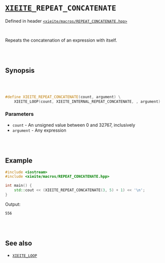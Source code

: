 # [`XIEITE`](../../docs/macros.md)`_REPEAT_CONCATENATE`
Defined in header [`<xieite/macros/REPEAT_CONCATENATE.hpp>`](../../include/xieite/macros/REPEAT_CONCATENATE.hpp)

<br/>

Repeats the concatenation of an expression with itself.

<br/><br/>

## Synopsis

<br/><br/>

```cpp
#define XIEITE_REPEAT_CONCATENATE(count, argument) \
	XIEITE_LOOP(count, XIEITE_INTERNAL_REPEAT_CONCATENATE, , argument)
```
### Parameters
- `count` - An unsigned value between 0 and 32767, inclusively
- `argument` - Any expression

<br/><br/>

## Example
```cpp
#include <iostream>
#include <xieite/macros/REPEAT_CONCATENATE.hpp>

int main() {
	std::cout << (XIEITE_REPEAT_CONCATENATE(3, 5) + 1) << '\n';
}
```
Output:
```
556
```

<br/><br/>

## See also
- [`XIEITE_LOOP`](../../docs/macros/LOOP.md)
